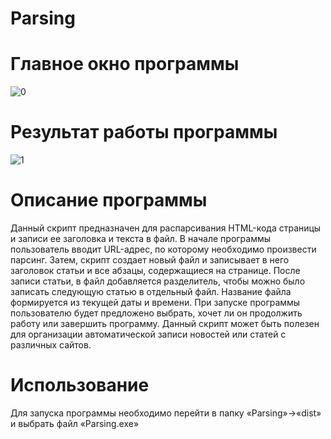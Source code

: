 # Parsing
# Главное окно программы
![0](https://user-images.githubusercontent.com/103204349/233443161-8dc9feb3-1f3a-4e4d-a6ec-a77504b6d16a.jpg)
# Результат работы программы
![1](https://user-images.githubusercontent.com/103204349/233443655-fef32a6a-2369-4dd1-af50-9fe573106358.jpg)
# Описание программы
Данный скрипт предназначен для распарсивания HTML-кода страницы и записи ее заголовка и текста в файл. В начале программы пользователь вводит URL-адрес, по которому необходимо произвести парсинг. Затем, скрипт создает новый файл и записывает в него заголовок статьи и все абзацы, содержащиеся на странице. После записи статьи, в файл добавляется разделитель, чтобы можно было записать следующую статью в отдельный файл. Название файла формируется из текущей даты и времени. При запуске программы пользователю будет предложено выбрать, хочет ли он продолжить работу или завершить программу. Данный скрипт может быть полезен для организации автоматической записи новостей или статей с различных сайтов.
# Использование
Для запуска программы необходимо перейти в папку «Parsing»->«dist» и выбрать файл «Parsing.exe»
